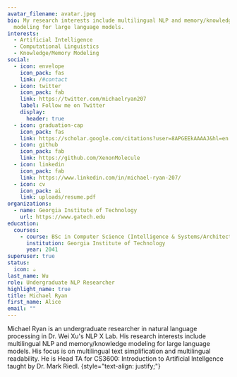 ```yaml
---
avatar_filename: avatar.jpeg
bio: My research interests include multilingual NLP and memory/knowledge
  modeling for large language models.
interests:
  - Artificial Intelligence
  - Computational Linguistics
  - Knowledge/Memory Modeling
social:
  - icon: envelope
    icon_pack: fas
    link: /#contact
  - icon: twitter
    icon_pack: fab
    link: https://twitter.com/michaelryan207
    label: Follow me on Twitter
    display:
      header: true
  - icon: graduation-cap
    icon_pack: fas
    link: https://scholar.google.com/citations?user=8APGEEkAAAAJ&hl=en
  - icon: github
    icon_pack: fab
    link: https://github.com/XenonMolecule
  - icon: linkedin
    icon_pack: fab
    link: https://www.linkedin.com/in/michael-ryan-207/
  - icon: cv
    icon_pack: ai
    link: uploads/resume.pdf
organizations:
  - name: Georgia Institute of Technology
    url: https://www.gatech.edu
education:
  courses:
    - course: BSc in Computer Science (Intelligence & Systems/Architecture)
      institution: Georgia Institute of Technology
      year: 2041
superuser: true
status:
  icon: ☕️
last_name: Wu
role: Undergraduate NLP Researcher
highlight_name: true
title: Michael Ryan
first_name: Alice
email: ""
---
```

Michael Ryan is an undergraduate researcher in natural language processing in Dr. Wei Xu's NLP X Lab. His research interests include multilingual NLP and memory/knowledge modeling for large language models. His focus is on multilingual text simplification and multilingual readability.  He is Head TA for CS3600: Introduction to Artificial Intellgence taught by Dr. Mark Riedl.
{style="text-align: justify;"}